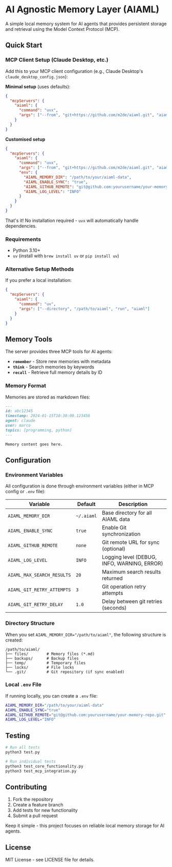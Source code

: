 # AI Agnostic Memory Layer (AIAML)

A simple local memory system for AI agents that provides persistent storage and retrieval using the Model Context Protocol (MCP).

## Quick Start

### MCP Client Setup (Claude Desktop, etc.)

Add this to your MCP client configuration (e.g., Claude Desktop's `claude_desktop_config.json`):

**Minimal setup** (uses defaults):
```json
{
  "mcpServers": {
    "aiaml": {
      "command": "uvx",
      "args": ["--from", "git+https://github.com/m2de/aiaml.git", "aiaml"]
    }
  }
}
```

**Customised setup**

```json
{
  "mcpServers": {
    "aiaml": {
      "command": "uvx",
      "args": ["--from", "git+https://github.com/m2de/aiaml.git", "aiaml"],
      "env": {
        "AIAML_MEMORY_DIR": "/path/to/your/aiaml-data",
        "AIAML_ENABLE_SYNC": "true",
        "AIAML_GITHUB_REMOTE": "git@github.com:yourusername/your-memory-repo.git",
        "AIAML_LOG_LEVEL": "INFO"
      }
    }
  }
}
```

That's it! No installation required - `uvx` will automatically handle dependencies.

### Requirements

- Python 3.10+
- `uv` (install with `brew install uv` or `pip install uv`)

### Alternative Setup Methods

If you prefer a local installation:

```json
{
  "mcpServers": {
    "aiaml": {
      "command": "uv",
      "args": ["--directory", "/path/to/aiaml", "run", "aiaml"]
    }
  }
}
```

## Memory Tools

The server provides three MCP tools for AI agents:

- **`remember`** - Store new memories with metadata
- **`think`** - Search memories by keywords  
- **`recall`** - Retrieve full memory details by ID

### Memory Format

Memories are stored as markdown files:

```markdown
---
id: abc12345
timestamp: 2024-01-15T10:30:00.123456
agent: claude
user: marco
topics: [programming, python]
---

Memory content goes here.
```

## Configuration

### Environment Variables

All configuration is done through environment variables (either in MCP config or `.env` file):

| Variable | Default | Description |
|----------|---------|-------------|
| `AIAML_MEMORY_DIR` | `~/.aiaml` | Base directory for all AIAML data |
| `AIAML_ENABLE_SYNC` | `true` | Enable Git synchronization |
| `AIAML_GITHUB_REMOTE` | `none` | Git remote URL for sync (optional) |
| `AIAML_LOG_LEVEL` | `INFO` | Logging level (DEBUG, INFO, WARNING, ERROR) |
| `AIAML_MAX_SEARCH_RESULTS` | `20` | Maximum search results returned |
| `AIAML_GIT_RETRY_ATTEMPTS` | `3` | Git operation retry attempts |
| `AIAML_GIT_RETRY_DELAY` | `1.0` | Delay between git retries (seconds) |

### Directory Structure

When you set `AIAML_MEMORY_DIR="/path/to/aiaml"`, the following structure is created:

```
/path/to/aiaml/
├── files/        # Memory files (*.md)
├── backups/      # Backup files
├── temp/         # Temporary files
├── locks/        # File locks
└── .git/         # Git repository (if sync enabled)
```

### Local `.env` File

If running locally, you can create a `.env` file:

```bash
AIAML_MEMORY_DIR="/path/to/your/aiaml-data"
AIAML_ENABLE_SYNC="true"
AIAML_GITHUB_REMOTE="git@github.com:yourusername/your-memory-repo.git"
AIAML_LOG_LEVEL="INFO"
```

## Testing

```bash
# Run all tests
python3 test.py

# Run individual tests
python3 test_core_functionality.py
python3 test_mcp_integration.py
```

## Contributing

1. Fork the repository
2. Create a feature branch
3. Add tests for new functionality
4. Submit a pull request

Keep it simple - this project focuses on reliable local memory storage for AI agents.

## License

MIT License - see LICENSE file for details.